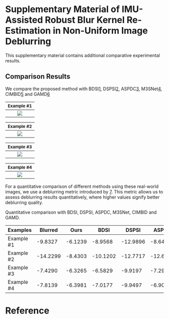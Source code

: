 # Supplementary Material of IMU-Assisted Robust Blur Kernel Re-Estimation in Non-Uniform Image Deblurring

This supplementary material contains additional comparative experimental results.

## Comparison Results

We compare the proposed method with BDSI[1], DSPSI[2], ASPDC[3], M3SNet[4], CIMBID[5] and GAMD[6]

| <sub>Example #1</sub>                                  |
|:------------------------------------------------------:|
| ![](E:\Internet_share\my%20paper\fig\补充\git\img\1.svg) |

| <sub>Example #2</sub>                                  |
|:------------------------------------------------------:|
| ![](E:\Internet_share\my%20paper\fig\补充\git\img\2.svg) |

| <sub>Example #3</sub>                                  |
|:------------------------------------------------------:|
| ![](E:\Internet_share\my%20paper\fig\补充\git\img\3.svg) |

| <sub>Example #4</sub>                                  |
|:------------------------------------------------------:|
| ![](E:\Internet_share\my%20paper\fig\补充\git\img\4.svg) |

For a quantitative comparison of different methods using these real-world images, we use a deblurring metric introduced by [7]. This metric allows us to assess deblurring results quantitatively, where higher values signify better deblurring quality.

Quantitative comparison with BDSI, DSPSI, ASPDC, M3SNet, CIMBID and GAMD.

| Examples   | Blurred  | Ours    | BDSI     | DSPSI    | ASPDC    | M3SNet   | CIMBID   | GAMD    |
| ---------- | -------- | ------- | -------- | -------- | -------- | -------- | -------- | ------- |
| Example #1 | -9.8327  | -6.1239 | -8.9568  | -12.9896 | -8.6422  | -8.8448  | -9.3871  | -7.2160 |
| Example #2 | -14.2299 | -8.4303 | -10.1202 | -12.7717 | -12.6820 | -12.2690 | -11.5402 | -9.5651 |
| Example #3 | -7.4290  | -6.3265 | -6.5829  | -9.9197  | -7.2999  | -7.3520  | -7.8655  | -6.8204 |
| Example #4 | -7.8139  | -6.3981 | -7.0177  | -9.9497  | -6.9071  | -7.2169  | -9.4315  | -6.5126 |

# Reference

[1]: https://openaccess.thecvf.com/content_CVPR_2019/html/Chen_Blind_Image_Deblurring_With_Local_Maximum_Gradient_Prior_CVPR_2019_paper.html "L. Chen, F. Fang, T. Wang, and G. Zhang, “Blind image deblurring with local maximum gradient prior,” in Proceedings of the IEEE Conference on Computer Vision and Pattern Recognition, 2019, pp. 1742–1750."

[2]: https://link.springer.com/article/10.1007/s11263-014-0727-3 "Whyte O, Sivic J, Zisserman A. Deblurring shaken and partially saturated images[J]. International journal of computer vision, 2014, 110: 185-201."

[3]: https://openaccess.thecvf.com/content/CVPR2022W/NTIRE/html/Huo_Blind_Non-Uniform_Motion_Deblurring_Using_Atrous_Spatial_Pyramid_Deformable_Convolution_CVPRW_2022_paper.html "Huo D, Masoumzadeh A, Yang Y H. Blind non-uniform motion deblurring using atrous spatial pyramid deformable convolution and deblurring-reblurring consistency[C]//Proceedings of the IEEE/CVF Conference on Computer Vision and Pattern Recognition. 2022: 437-446."

[4]: https://arxiv.org/abs/2305.05146 "Gao H, Yang J, Zhang Y, et al. A Mountain-Shaped Single-Stage Network for Accurate Image Restoration[J]. arXiv preprint arXiv:2305.05146, 2023."

[5]: https://ieeexplore.ieee.org/abstract/document/7463539 "Zhang Y, Hirakawa K. Combining inertial measurements with blind image deblurring using distance transform[J]. IEEE Transactions on Computational Imaging, 2016, 2(3): 281-293."

[6]: https://ieeexplore.ieee.org/abstract/document/8658406 "Mustaniemi J, Kannala J, Särkkä S, et al. Gyroscope-aided motion deblurring with deep networks[C]//2019 IEEE winter conference on applications of computer vision (WACV). IEEE, 2019: 1914-1922."

[7]: https://oar.princeton.edu/handle/88435/pr1fk0n "Liu Y, Wang J, Cho S, et al. A no-reference metric for evaluating the quality of motion deblurring[J]. ACM Transactions on Graphics, 2013."
